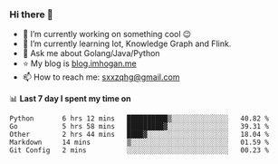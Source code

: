 ### Hi there 👋

<!--
**qihonggang/qihonggang** is a ✨ _special_ ✨ repository because its `README.md` (this file) appears on your GitHub profile.
Here are some ideas to get you started:

- 🔭 I’m currently working on ...
- 🌱 I’m currently learning ...
- 👯 I’m looking to collaborate on ...
- 🤔 I’m looking for help with ...
- 💬 Ask me about ...
- 📫 How to reach me: ...
- 😄 Pronouns: ...
- ⚡ Fun fact: ...
-->

- 🔭 I’m currently working on something cool 😉
- 🌱 I’m currently learning Iot, Knowledge Graph and Flink.
- 💬 Ask me about Golang/Java/Python
- :star: My blog is [blog.imhogan.me](http://blog.imhogan.me)
- 📫 How to reach me: sxxzqhg@gmail.com


📊 **Last 7 day I spent my time on**
<!--START_SECTION:waka-->
```text
Python       6 hrs 12 mins   ██████████▒░░░░░░░░░░░░░░   40.82 % 
Go           5 hrs 58 mins   █████████▓░░░░░░░░░░░░░░░   39.31 % 
Other        2 hrs 44 mins   ████▓░░░░░░░░░░░░░░░░░░░░   18.04 % 
Markdown     14 mins         ▒░░░░░░░░░░░░░░░░░░░░░░░░   01.59 % 
Git Config   2 mins          ░░░░░░░░░░░░░░░░░░░░░░░░░   00.23 % 
```
<!--END_SECTION:waka-->
